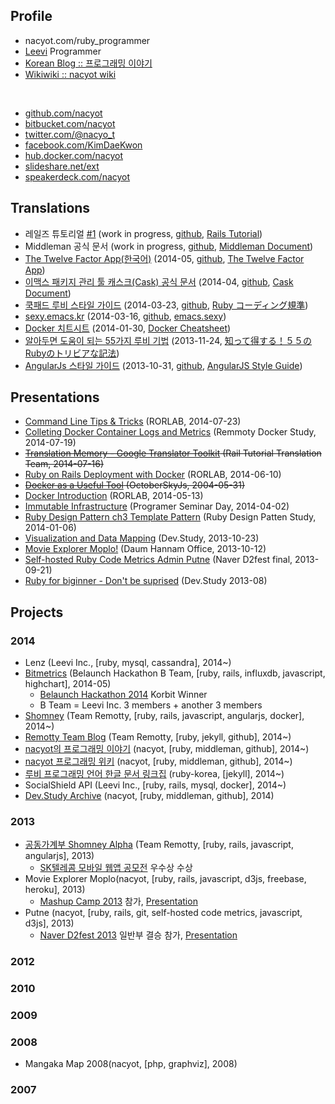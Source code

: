 ## <i class='fa-user fa icon'></i>Profile

* nacyot.com/ruby_programmer
* [Leevi][leevi] Programmer
* [Korean Blog :: 프로그래밍 이야기][profile_blog]
* [Wikiwiki :: nacyot wiki][profile_wiki]

[leevi]: http://leevi.co.kr

<br/>

* [<i class='fa-github fa icon'></i>github.com/nacyot][profile_github]
* [<i class='fa-bitbucket fa icon'></i>bitbucket.com/nacyot][profile_bitbucket]
* [<i class='fa-twitter fa icon'></i>twitter.com/@nacyo_t][profile_twitter]
* [<i class='fa-facebook-square fa icon'></i>facebook.com/KimDaeKwon][profile_facebook]
* [<i class='fa-external-link-square fa icon'></i>hub.docker.com/nacyot][profile_docker]
* [<i class='fa-external-link-square fa icon'></i>slideshare.net/ext][profile_slideshare]
* [<i class='fa-external-link-square fa icon'></i>speakerdeck.com/nacyot][profile_deck]
<!-- * [<i class='fa-stack-overflow fa icon'></i>stackoverflow.com/nacyot][profile_stack] -->
<!-- * [<i class='fa-external-link-square fa icon'></i>codewars.com/nacyot][profile_codewars] -->
<!-- * [<i class='fa-external-link-square fa icon'></i>algospot.com/nacyot][profile_algospot] -->
<!-- * [<i class='fa-external-link-square fa icon'></i>codingdojo.kr/nacyot][profile_dojo] -->
<!-- * [<i class='fa-external-link-square fa icon'></i>ask.fm/nacyot][profile_ask] -->

[profile_docker]: https://hub.docker.com/u/nacyot/
[profile_blog]: http://blog.nacyot.com
[profile_wiki]: http://wiki.nacyot.com
[profile_github]: http://github.com/nacyot
[profile_twitter]: http://twitter.com/nacyo_t
[profile_facebook]: https://www.facebook.com/KimDaeKwon
[profile_slideshare]: http://www.slideshare.net/ext
[profile_deck]: https://speakerdeck.com/nacyot
[profile_stack]: http://stackoverflow.com/users/2689714/nacyot
[profile_bitbucket]: https://bitbucket.org/nacyot
[profile_dojo]: http://codingdojo.kr/profile/answer/1624
[profile_codewars]: http://www.codewars.com/users/nacyot
[profile_algospot]: http://algospot.com/user/profile/7208
[profile_euler]: https://projecteuler.net/progress=nacyot
[profile_ask]: http://ask.fm/nacyot

## Translations

* 레일즈 튜토리얼 [#1][t_rails_tutorial_ch1] (work in progress, [github][t_rails_tutorial_g], [Rails Tutorial][t_rails_tutorial_o])
* Middleman 공식 문서 (work in progress, [github][t_middleman_g], [Middleman Document][t_middleman_o])
* [The Twelve Factor App(한국어)][t_twelve] (2014-05, [github][t_twelve_g], [The Twelve Factor App][t_twelve_o])
* [이맥스 패키지 관리 툴 캐스크(Cask) 공식 문서][t_cask] (2014-04, [github][t_cask_g], [Cask Document][t_cask_o])
* [쿡패드 루비 스타일 가이드][t_cookpad_ruby] (2014-03-23, [github][t_cookpad_ruby_g], [Ruby コーディング規準][t_cookpad_ruby_o])
* [sexy.emacs.kr][t_emacs_sexy] (2014-03-16, [github][t_emacs_sexy_g], [emacs.sexy][t_emacs_sexy_o])
* [Docker 치트시트][t_docker_cheat] (2014-01-30, [Docker Cheatsheet][t_docker_cheat_o])
* [알아두면 도움이 되는 55가지 루비 기법][t_ruby_trivia] (2013-11-24, [知って得する！５５のRubyのトリビアな記法][t_ruby_trivia_o])
* [AngularJs 스타일 가이드][t_angular_style] (2013-10-31, [github][t_angular_style_g], [AngularJS Style Guide][t_angular_style_o])

[t_twelve]: http://the-twelve-factor-app.herokuapp.com/
[t_twelve_g]: https://github.com/nacyot/12factor
[t_twelve_o]: http://12factor.net/

[t_rails_tutorial_ch1]: http://nacyot.github.io/Rails-Tutorial-KR/chapters/beginning.html
[t_rails_tutorial_g]: http://
[t_rails_tutorial_o]: http://www.railstutorial.org/

[t_cask]: http://cask.emacs.kr
[t_cask_g]: https://github.com/nacyot/cask.emacs.kr
[t_cask_o]: http://cask.github.io

[t_emacs_sexy]: http://sexy.emacs.kr
[t_emacs_sexy_g]: https://github.com/nacyot/sexy.emacs.kr
[t_emacs_sexy_o]: http://emacs.sexy

[t_docker_cheat]: https://gist.github.com/nacyot/8366310
[t_docker_cheat_o]: https://gist.github.com/wsargent/7049221

[t_ruby_trivia]: https://gist.github.com/nacyot/7624036
[t_ruby_trivia_o]: http://melborne.github.io/2013/03/04/ruby-trivias-you-should-know-4/

[t_cookpad_ruby]: http://blog.nacyot.com/articles/2014-03-23-cookpad-ruby-styleguide/
[t_cookpad_ruby_g]: https://github.com/nacyot/omegat-cookpad-styleguide
[t_cookpad_ruby_o]: https://github.com/cookpad/styleguide

[t_angular_style]: http://blog.nacyot.com/articles/2013-10-30-angularjs-style-guide/
[t_angular_style_g]: https://github.com/nacyot/angularjs-style-guide
[t_angular_style_o]: https://github.com/mgechev/angularjs-style-guide

[t_middleman]: http://
[t_middleman_g]: http://
[t_middleman_o]: http://

## Presentations

<!-- * Docker (Deview, 2014-09-30) -->
* [Command Line Tips & Tricks][presentation_cli] (RORLAB, 2014-07-23)
* [Colleting Docker Container Logs and Metrics][presentation_docker] (Remmoty Docker Study, 2014-07-19)
* ~~[Translation Memory - Google Translator Toolkit][presentation_gtt] (Rail Tutorial Translation Team, 2014-07-16)~~
* [Ruby on Rails Deployment with Docker][presentation_docker_2] (RORLAB, 2014-06-10)
* ~~[Docker as a Useful Tool][presentation_docker_3] (OctoberSkyJs, 2004-05-31)~~
* [Docker Introduction][presentation_docker] (RORLAB, 2014-05-13)
* [Immutable Infrastructure][presentation_ii] (Programer Seminar Day, 2014-04-02)
* [Ruby Design Pattern ch3 Template Pattern][presentation_dp3] (Ruby Design Patten Study, 2014-01-06)
* [Visualization and Data Mapping][presentation_vam] (Dev.Study, 2013-10-23)
* [Movie Explorer Moplo!][presentation_moplo] (Daum Hannam Office, 2013-10-12)
* [Self-hosted Ruby Code Metrics Admin Putne][presentation_putne] (Naver D2fest final, 2013-09-21)
* [Ruby for biginner - Don't be suprised][presentation_ruby] (Dev.Study 2013-08)

[presentation_cli]: http://
[presentation_gtt]: http://
[presentation_docker_3]: http://
[presentation_docker_2]: https://www.facebook.com/naverd2/posts/505653179563380
[presentation_docker]: http://blog.nacyot.com/presentations/docker_introduction/
[presentation_ii]: http://www.slideshare.net/ext/immutable-infrastructure123123123
[presentation_dp3]: http://www.slideshare.net/ext/design-pattern-chapter3templatepattern
[presentation_vam]: http://www.slideshare.net/ext/visualization-and-data-mapping
[presentation_moplo]: http://www.slideshare.net/ext/movie-explorer-moplo-introduction
[presentation_putne]: http://www.slideshare.net/ext/putne
[presentation_ruby]: http://www.slideshare.net/ext/ruby-27081169

## Projects

### 2014

* Lenz (Leevi Inc., [ruby, mysql, cassandra], 2014~)
* [Bitmetrics][site_bitmetrics] (Belaunch Hackathon B Team, [ruby, rails, influxdb, javascript, highchart], 2014-05)
  * [Belaunch Hackathon 2014][compitition_belaunch_2014] Korbit Winner
  * B Team = Leevi Inc. 3 members + another 3 members
* [Shomney][site_shomney] (Team Remotty, [ruby, rails, javascript, angularjs, docker], 2014~)
* [Remotty Team Blog][site_remotty] (Team Remotty, [ruby, jekyll, github], 2014~)
* [nacyot의 프로그래밍 이야기][profile_blog] (nacyot, [ruby, middleman, github], 2014~)
* [nacyot 프로그래밍 위키][profile_wiki] (nacyot, [ruby, middleman, github], 2014~)
* [루비 프로그래밍 언어 한글 문서 링크집][site_ruby_korean] (ruby-korea, [jekyll], 2014~)
* SocialShield API (Leevi Inc., [ruby, rails, mysql, docker], 2014~)
* [Dev.Study Archive][site_dev_study] (nacyot, [ruby, middleman, github], 2014)

[site_bitmetrics]: http://bitmetrics.kr/
[site_dev_study]: http://dev-study.github.io/
[site_remotty]: http://blog.remotty.com/
[site_ruby_korean]: http://ruby-korea.github.io/
[site_shomney]: http://shomney.com/
[compitition_belaunch_2014]: http://onoffmix.com/event/23689

### 2013

* [공동가계부 Shomney Alpha][site_shomney_alpha] (Team Remotty, [ruby, rails, javascript, angularjs], 2013)
  * [SK텔레콤 모바일 웹앱 공모전][competition_skt_2013] 우수상 수상
* Movie Explorer Moplo(nacyot, [ruby, rails, javascript, d3js, freebase, heroku], 2013)
  * [Mashup Camp 2013][competition_mashup_2013] 참가, [Presentation][presentation_moplo]
* Putne (nacyot, [ruby, rails, git, self-hosted code metrics, javascript, d3js], 2013)
  * [Naver D2fest 2013][competition_d2fest_2013] 일반부 결승 참가, [Presentation][presentation_putne]

[site_shomney_alpha]: http://budgetbook.herokuapp.com/
[competition_mashup_2013]: http://mashupkorea.org/2013/
[competition_d2fest_2013]: http://d2fest.kr/2013/
[competition_skt_2013]: http://cornerstone.sktelecom.com/event/

### 2012

### 2010

### 2009

### 2008

* Mangaka Map 2008(nacyot, [php, graphviz], 2008)

### 2007
